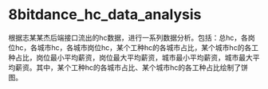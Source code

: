 # 8bitdance_hc_data_analysis
根据志某某杰后端接口流出的hc数据，进行一系列数据分析。包括：总hc，各岗位hc，各城市hc，各城市岗位hc，某个工种hc的各城市占比，某个城市hc的各工种占比，岗位最小平均薪资，岗位最大平均薪资，城市最小平均薪资，城市最大平均薪资。其中，某个工种hc的各城市占比、某个城市hc的各工种占比绘制了饼图。
